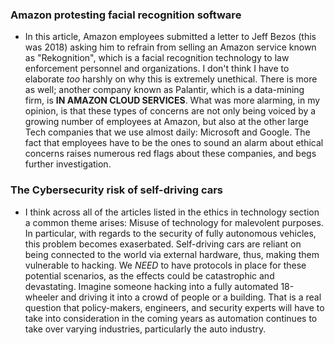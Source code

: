 ### Amazon protesting facial recognition software

* In this article, Amazon employees submitted a letter to Jeff Bezos (this was 2018) asking him to refrain from selling an Amazon service known as "Rekognition", which is a facial recognition technology to law enforcement personnel and organizations. I don't think I have to elaborate *too* harshly on why this is extremely unethical. There is more as well; another company known as Palantir, which is a data-mining firm, is **IN AMAZON CLOUD SERVICES**. What was more alarming, in my opinion, is that these types of concerns are not only being voiced by a growing number of employees at Amazon, but also at the other large Tech companies that we use almost daily: Microsoft and Google. The fact that employees have to be the ones to sound an alarm about ethical concerns raises numerous red flags about these companies, and begs further investigation. 

### The Cybersecurity risk of self-driving cars

* I think across all of the articles listed in the ethics in technology section a common theme arises: Misuse of technology for malevolent purposes. In particular, with regards to the security of fully autonomous vehicles, this problem becomes exaserbated. Self-driving cars are reliant on being connected to the world via external hardware, thus, making them vulnerable to hacking. We *NEED* to have protocols in place for these potential scenarios, as the effects could be catastrophic and devastating. Imagine someone hacking into a fully automated 18-wheeler and driving it into a crowd of people or a building. That is a real question that policy-makers, engineers, and security experts will have to take into consideration in the coming years as automation continues to take over varying industries, particularly the auto industry.